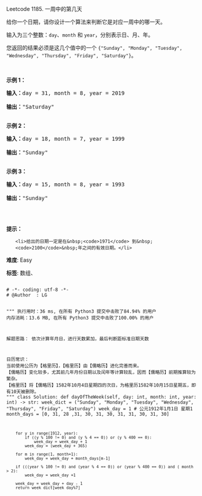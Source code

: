 Leetcode 1185. 一周中的第几天
<p>给你一个日期，请你设计一个算法来判断它是对应一周中的哪一天。</p>


<p>输入为三个整数：<code>day</code>、<code>month</code> 和&nbsp;<code>year</code>，分别表示日、月、年。</p>



<p>您返回的结果必须是这几个值中的一个&nbsp;<code>{&quot;Sunday&quot;, &quot;Monday&quot;, &quot;Tuesday&quot;, &quot;Wednesday&quot;, &quot;Thursday&quot;, &quot;Friday&quot;, &quot;Saturday&quot;}</code>。</p>



<p>&nbsp;</p>



<p><strong>示例 1：</strong></p>



<pre><strong>输入：</strong>day = 31, month = 8, year = 2019

<strong>输出：</strong>&quot;Saturday&quot;

</pre>



<p><strong>示例 2：</strong></p>



<pre><strong>输入：</strong>day = 18, month = 7, year = 1999

<strong>输出：</strong>&quot;Sunday&quot;

</pre>



<p><strong>示例 3：</strong></p>



<pre><strong>输入：</strong>day = 15, month = 8, year = 1993

<strong>输出：</strong>&quot;Sunday&quot;

</pre>



<p>&nbsp;</p>



<p><strong>提示：</strong></p>



<ul>

	<li>给出的日期一定是在&nbsp;<code>1971</code> 到&nbsp;<code>2100</code>&nbsp;年之间的有效日期。</li>

</ul>





 **难度**: Easy



 **标签**: 数组、 





<div class="hcb_wrap">
<pre class="prism undefined-numbers lang-python" data-lang="Python"><code>
# -*- coding: utf-8 -*-
# @Author  : LG

"""
执行用时：36 ms, 在所有 Python3 提交中击败了84.94% 的用户
内存消耗：13.6 MB, 在所有 Python3 提交中击败了100.00% 的用户

解题思路：
    依次计算年月日，进行天数累加，最后判断距标准日期天数

日历常识：
    当前使用公历为【格里历】，【格里历】由【儒略历】进化完善而来。
    【儒略历】变化较多，尤其前几年月份日期以及闰年等计算较乱，因而【儒略历】前期推算较为繁杂。
    【格里历】将【儒略历】1582年10月4日星期四的次日，为格里历1582年10月15日星期五，即有10天被删除。
"""
class Solution:
    def dayOfTheWeek(self, day: int, month: int, year: int) -> str:
        week_dict = ("Sunday", "Monday", "Tuesday", "Wednesday", "Thursday", "Friday", "Saturday")
        week_day = 1    # 公元1912年1月1日 星期1
        month_days = [0, 31, 28 ,31, 30, 31, 30, 31, 31, 30, 31, 30]

        for y in range(1912, year):
            if ((y % 100 != 0) and (y % 4 == 0)) or (y % 400 == 0):
                week_day = week_day + 1
            week_day = (week_day + 365)

        for m in range(1, month+1):
            week_day = week_day + month_days[m-1]

        if (((year % 100 != 0) and (year % 4 == 0)) or (year % 400 == 0)) and ( month > 2):
            week_day = week_day +1

        week_day = week_day + day - 1
        return week_dict[week_day%7]

</code></pre></div>
